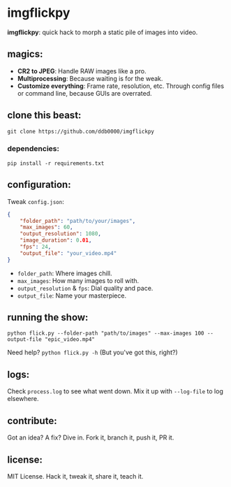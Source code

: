 # imgflickpy

**imgflickpy**: quick hack to morph a static pile of images into video.

## magics:
- **CR2 to JPEG**: Handle RAW images like a pro.
- **Multiprocessing**: Because waiting is for the weak.
- **Customize everything**: Frame rate, resolution, etc. Through config files or command line, because GUIs are overrated.

## clone this beast:
```
git clone https://github.com/ddb0000/imgflickpy
```

### dependencies:
```
pip install -r requirements.txt
```

## configuration:
Tweak `config.json`:
```json
{
    "folder_path": "path/to/your/images",
    "max_images": 60,
    "output_resolution": 1080,
    "image_duration": 0.01,
    "fps": 24,
    "output_file": "your_video.mp4"
}
```
- `folder_path`: Where images chill.
- `max_images`: How many images to roll with.
- `output_resolution` & `fps`: Dial quality and pace.
- `output_file`: Name your masterpiece.

## running the show:
```
python flick.py --folder-path "path/to/images" --max-images 100 --output-file "epic_video.mp4"
```
Need help? `python flick.py -h` (But you've got this, right?)

## logs:
Check `process.log` to see what went down. Mix it up with `--log-file` to log elsewhere.

## contribute:
Got an idea? A fix? Dive in. Fork it, branch it, push it, PR it.

## license:
MIT License. Hack it, tweak it, share it, teach it.